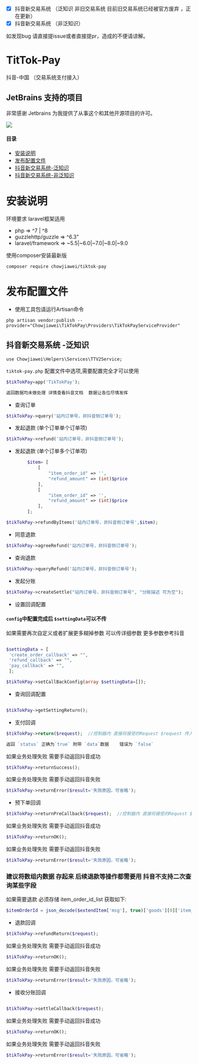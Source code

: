 * [x] 抖音新交易系统 （泛知识 非旧交易系统 目前旧交易系统已经被官方废弃 ，正在更新）
* [x] 抖音新交易系统 （非泛知识）

如发现bug  请直接提issue或者直接提pr，造成的不便请谅解。

  
# TitTok-Pay

抖音-中国 （交易系统支付接入）


## JetBrains 支持的项目

非常感谢 Jetbrains 为我提供了从事这个和其他开源项目的许可。

[![](https://resources.jetbrains.com/storage/products/company/brand/logos/jb_beam.svg)](https://www.jetbrains.com/?from=https://github.com/overtrue)



#### 目录

- [安装说明](#composer)
- [发布配置文件](#config)
- [抖音新交易系统-泛知识](#tiktokPayA)
- [抖音新交易系统-非泛知识](#tiktokPayB)

<a name="composer"></a>
# 安装说明

环境要求   laravel框架适用

- php => ^7 | ^8
- guzzlehttp/guzzle => ^6.3"
- laravel/framework => ~5.5|~6.0|~7.0|~8.0|~9.0

使用composer安装最新版 

`composer require chowjiawei/tiktok-pay`


<a name="config"></a>
# 发布配置文件

- 使用工具包请运行Artisan命令

`php artisan vendor:publish --provider="Chowjiawei\TikTokPay\Providers\TikTokPayServiceProvider"`

<a name="tiktokPay"></a>
## 抖音新交易系统 -泛知识
```use Chowjiawei\Helpers\Services\TTV2Service;```

`tiktok-pay.php` 配置文件中选项,需要配置完全才可以使用

```php
$tikTokPay=app('TikTokPay');

返回数据均未做处理 详情查看抖音文档  数据让各位尽情发挥
```

- 查询订单

```php
$tikTokPay->query('站内订单号，非抖音侧订单号');
```

- 发起退款 (单个订单单个订单项)

```php
$tikTokPay->refund('站内订单号，非抖音侧订单号');
```

- 发起退款 (单个订单多个订单项)

```php
        $item= [
            [
                "item_order_id" => '',
                "refund_amount" => (int)$price
            ],
            [
                "item_order_id" => '',
                "refund_amount" => (int)$price
            ],
        ];

$tikTokPay->refundByItems('站内订单号，非抖音侧订单号',$item);
```
- 同意退款

```php
$tikTokPay->agreeRefund('站内订单号，非抖音侧订单号');
```

- 查询退款

```php
$tikTokPay->queryRefund('站内订单号，非抖音侧订单号');
```

- 发起分账

```php
$tikTokPay->createSettle("站内订单号，非抖音侧订单号", "分账描述 可为空");
```

- 设置回调配置

#### `config`中配置完成后 `$settingData`可以不传
如果需要再次自定义或者扩展更多糊掉参数  可以传详细参数  更多参数参考抖音
```php

$settingData = [
 'create_order_callback' => "", 
 'refund_callback' => "",
 'pay_callback' => "",
 ];

$tikTokPay->setCallBackConfig(array $settingData=[]);

```

- 查询回调配置

```php

$tikTokPay->getSettingReturn();

```

- 支付回调

```php
$tikTokPay->return($request);  //控制器内 直接将接受的Request $request 传入return方法，即可自动验签，并返回接收参数

返回 `status` 正确为`true` 附带 `data`数据    错误为 `false`
```

如果业务处理失败 需要手动返回抖音成功

```php
$tikTokPay->returnSuccess(); 
```

如果业务处理失败 需要手动返回抖音失败

```php
$tikTokPay->returnError($result='失败原因，可省略'); 
```

- 预下单回调

```php
$tikTokPay->returnPreCallback($request);  //控制器内 直接将接受的Request $request 传入return方法，即可自动验签，并返回接收参数
```

如果业务处理失败 需要手动返回抖音成功
```php
$tikTokPay->returnOK(); 
```
如果业务处理失败 需要手动返回抖音失败
```php
$tikTokPay->returnError($result='失败原因，可省略'); 
```

### 建议将数组内数据  存起来 后续退款等操作都需要用 抖音不支持二次查询某些字段
如果需要退款  必须存储 item_order_id_list  获取如下:
```php
$itemOrderId = json_decode($extendItem['msg'], true)['goods'][0]['item_order_id_list'][0];
```

- 退款回调

```php
$tikTokPay->refundReturn($request); 
```

如果业务处理失败 需要手动返回抖音成功
```php
$tikTokPay->returnOK(); 
```
如果业务处理失败 需要手动返回抖音失败
```php
$tikTokPay->returnError($result='失败原因，可省略'); 
```

- 接收分账回调

```php

$tikTokPay->settleCallback($request); 
```

如果业务处理失败 需要手动返回抖音成功
```php
$tikTokPay->returnOK(); 
```
如果业务处理失败 需要手动返回抖音失败
```php
$tikTokPay->returnError($result='失败原因，可省略'); 
```
